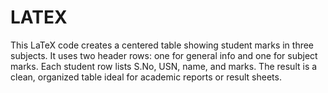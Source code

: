 # LATEX
This LaTeX code creates a centered table showing student marks in three subjects. It uses two header rows: one for general info and one for subject marks. Each student row lists S.No, USN, name, and marks. The result is a clean, organized table ideal for academic reports or result sheets.
